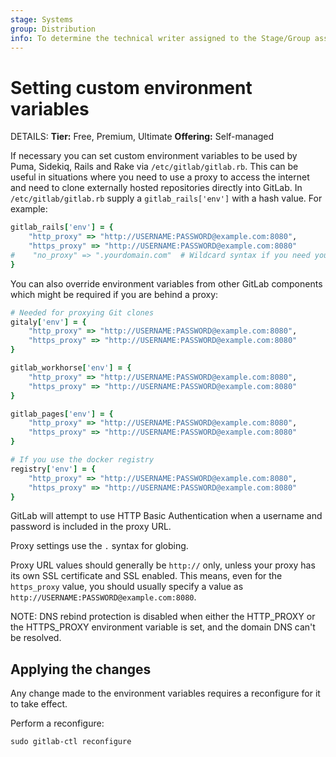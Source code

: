 ```yaml
---
stage: Systems
group: Distribution
info: To determine the technical writer assigned to the Stage/Group associated with this page, see https://handbook.gitlab.com/handbook/product/ux/technical-writing/#assignments
---
```


# Setting custom environment variables

DETAILS:
**Tier:** Free, Premium, Ultimate
**Offering:** Self-managed

If necessary you can set custom environment variables to be used by Puma,
Sidekiq, Rails and Rake via `/etc/gitlab/gitlab.rb`. This can be useful in
situations where you need to use a proxy to access the internet and need to
clone externally hosted repositories directly into GitLab. In
`/etc/gitlab/gitlab.rb` supply a `gitlab_rails['env']` with a hash value. For
example:

```ruby
gitlab_rails['env'] = {
    "http_proxy" => "http://USERNAME:PASSWORD@example.com:8080",
    "https_proxy" => "http://USERNAME:PASSWORD@example.com:8080"
#    "no_proxy" => ".yourdomain.com"  # Wildcard syntax if you need your internal domain to bypass proxy
}
```

You can also override environment variables from other GitLab components which
might be required if you are behind a proxy:

```ruby
# Needed for proxying Git clones
gitaly['env'] = {
    "http_proxy" => "http://USERNAME:PASSWORD@example.com:8080",
    "https_proxy" => "http://USERNAME:PASSWORD@example.com:8080"
}

gitlab_workhorse['env'] = {
    "http_proxy" => "http://USERNAME:PASSWORD@example.com:8080",
    "https_proxy" => "http://USERNAME:PASSWORD@example.com:8080"
}

gitlab_pages['env'] = {
    "http_proxy" => "http://USERNAME:PASSWORD@example.com:8080",
    "https_proxy" => "http://USERNAME:PASSWORD@example.com:8080"
}

# If you use the docker registry
registry['env'] = {
    "http_proxy" => "http://USERNAME:PASSWORD@example.com:8080",
    "https_proxy" => "http://USERNAME:PASSWORD@example.com:8080"
}
```

GitLab will attempt to use HTTP Basic Authentication when a username and password is included in the proxy URL.

Proxy settings use the `.` syntax for globing.

Proxy URL values should generally be `http://` only, unless
your proxy has its own SSL certificate and SSL enabled. This means, even for
the `https_proxy` value, you should usually specify a value as
`http://USERNAME:PASSWORD@example.com:8080`.

NOTE:
DNS rebind protection is disabled when either the HTTP_PROXY or the HTTPS_PROXY environment variable is set,
and the domain DNS can't be resolved.

## Applying the changes

Any change made to the environment variables requires a reconfigure for it
to take effect.

Perform a reconfigure:

```shell
sudo gitlab-ctl reconfigure
```
